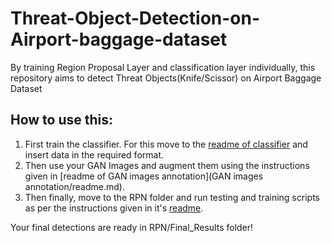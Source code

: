 # Threat-Object-Detection-on-Airport-baggage-dataset
By training Region Proposal Layer and classification layer individually, this repository aims to detect Threat Objects(Knife/Scissor) on Airport Baggage Dataset

## How to use this: 

1. First train the classifier. For this move to the [readme of classifier](Classifier/readme.md) and insert data in the required format.<br />
2. Then use your GAN Images and augment them using the instructions given in [readme of GAN images annotation](GAN images annotation/readme.md). <br />
3. Then finally, move to the RPN folder and run testing and training scripts as per the instructions given in it's [readme](RPN/readme.md).<br /> 

Your final detections are ready in RPN/Final_Results folder!
